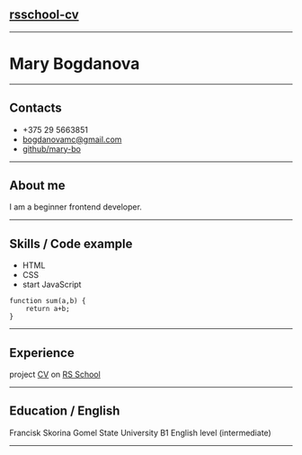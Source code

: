 ## [rsschool-cv](https://mary-bo.github.io/rsschool-cv/cv/)

****

# Mary Bogdanova 
****


## Contacts

+ +375 29 5663851
+ bogdanovamc@gmail.com
+ [github/mary-bo](https://github.com/Mary-Bo)


****

## About me
I am a beginner frontend developer.


****

## Skills / Code example
- HTML
- CSS
- start JavaScript

```
function sum(a,b) {
    return a+b;
}
```
****


## Experience
project [CV](https://github.com/Mary-Bo/rsschool-cv) on [RS School](https://rs.school/)


****


## Education / English
Francisk Skorina Gomel State University
B1 English level (intermediate)


****

